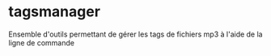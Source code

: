 # tagsmanager
Ensemble d'outils permettant de gérer les tags de fichiers mp3 à l'aide de la ligne de commande
